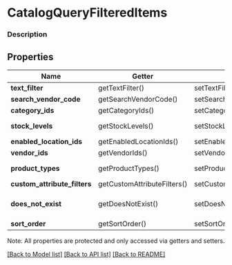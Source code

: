 # CatalogQueryFilteredItems

### Description



## Properties
Name | Getter | Setter | Type | Description | Notes
------------ | ------------- | ------------- | ------------- | ------------- | -------------
**text_filter** | getTextFilter() | setTextFilter($value) | **string** |  | [optional] 
**search_vendor_code** | getSearchVendorCode() | setSearchVendorCode($value) | **bool** |  | [optional] 
**category_ids** | getCategoryIds() | setCategoryIds($value) | **string[]** |  | [optional] 
**stock_levels** | getStockLevels() | setStockLevels($value) | **string[]** | See [CatalogQueryFilteredItemsStockLevel](#type-catalogqueryfiltereditemsstocklevel) for possible values | [optional] 
**enabled_location_ids** | getEnabledLocationIds() | setEnabledLocationIds($value) | **string[]** |  | [optional] 
**vendor_ids** | getVendorIds() | setVendorIds($value) | **string[]** |  | [optional] 
**product_types** | getProductTypes() | setProductTypes($value) | **string[]** | See [CatalogItemProductType](#type-catalogitemproducttype) for possible values | [optional] 
**custom_attribute_filters** | getCustomAttributeFilters() | setCustomAttributeFilters($value) | [**\SquareConnect\Model\CatalogQueryFilteredItemsCustomAttributeFilter[]**](CatalogQueryFilteredItemsCustomAttributeFilter.md) |  | [optional] 
**does_not_exist** | getDoesNotExist() | setDoesNotExist($value) | **string[]** | See [CatalogQueryFilteredItemsNullableAttribute](#type-catalogqueryfiltereditemsnullableattribute) for possible values | [optional] 
**sort_order** | getSortOrder() | setSortOrder($value) | **string** | See [SortOrder](#type-sortorder) for possible values | [optional] 

Note: All properties are protected and only accessed via getters and setters.

[[Back to Model list]](../../README.md#documentation-for-models) [[Back to API list]](../../README.md#documentation-for-api-endpoints) [[Back to README]](../../README.md)

